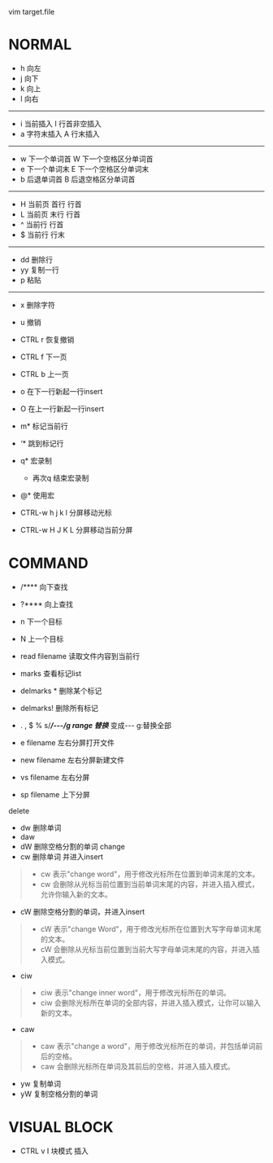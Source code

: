 vim target.file

# NORMAL

- h 向左
- j 向下
- k 向上
- l 向右
---
- i 当前插入 I 行首非空插入
- a 字符末插入 A 行末插入
---
- w 下一个单词首 W 下一个空格区分单词首
- e 下一个单词末 E 下一个空格区分单词末
- b 后退单词首 B 后退空格区分单词首
---
- H 当前页 首行 行首 
- L 当前页 末行 行首
- ^ 当前行 行首
- $ 当前行 行末
---
- dd 删除行
- yy 复制一行
- p 粘贴
---
- x 删除字符

- u 撤销
- CTRL r 恢复撤销

- CTRL f 下一页
- CTRL b 上一页

- o 在下一行新起一行insert
- O 在上一行新起一行insert

- m* 标记当前行
- ‘* 跳到标记行

- q* 宏录制
  - 再次q 结束宏录制
- @* 使用宏

- CTRL-w h j k l 分屏移动光标
- CTRL-w H J K L 分屏移动当前分屏

# COMMAND

- /**** 向下查找
- ?**** 向上查找
- n 下一个目标
- N 上一个目标

- read filename 读取文件内容到当前行

- marks 查看标记list
- delmarks * 删除某个标记
- delmarks! 删除所有标记

- . , $ % s/***/---/g range 替换*** 变成--- g:替换全部 

- e filename 左右分屏打开文件
- new filename 左右分屏新建文件
- vs filename 左右分屏
- sp filename 上下分屏

delete
- dw 删除单词
- daw
- dW 删除空格分割的单词
change
- cw 删除单词 并进入insert
> - cw 表示"change word"，用于修改光标所在位置到单词末尾的文本。
> - cw 会删除从光标当前位置到当前单词末尾的内容，并进入插入模式，允许你输入新的文本。

- cW 删除空格分割的单词，并进入insert
> - cW 表示"change Word"，用于修改光标所在位置到大写字母单词末尾的文本。
> - cW 会删除从光标当前位置到当前大写字母单词末尾的内容，并进入插入模式。

- ciw 
> - ciw 表示"change inner word"，用于修改光标所在的单词。
> - ciw 会删除光标所在单词的全部内容，并进入插入模式，让你可以输入新的文本。

- caw
> - caw 表示"change a word"，用于修改光标所在的单词，并包括单词前后的空格。
> - caw 会删除光标所在单词及其前后的空格，并进入插入模式。

- yw 复制单词
- yW 复制空格分割的单词


# VISUAL BLOCK

- CTRL v I 块模式 插入
